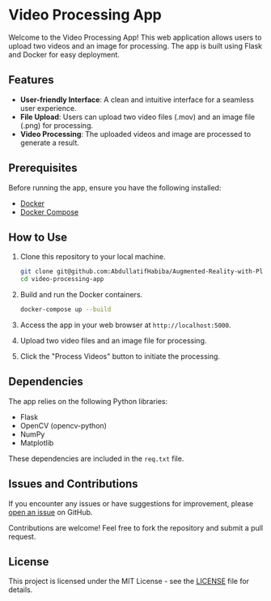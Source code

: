 # Video Processing App

Welcome to the Video Processing App! This web application allows users to upload two videos and an image for processing. The app is built using Flask and Docker for easy deployment.

## Features

- **User-friendly Interface**: A clean and intuitive interface for a seamless user experience.
- **File Upload**: Users can upload two video files (.mov) and an image file (.png) for processing.
- **Video Processing**: The uploaded videos and image are processed to generate a result.

## Prerequisites

Before running the app, ensure you have the following installed:

- [Docker](https://www.docker.com/)
- [Docker Compose](https://docs.docker.com/compose/)

## How to Use

1. Clone this repository to your local machine.

    ```bash
    git clone git@github.com:AbdullatifHabiba/Augmented-Reality-with-Planar-Homographies.git
    cd video-processing-app
    ```

2. Build and run the Docker containers.

    ```bash
    docker-compose up --build
    ```

3. Access the app in your web browser at `http://localhost:5000`.

4. Upload two video files and an image file for processing.

5. Click the "Process Videos" button to initiate the processing.

## Dependencies

The app relies on the following Python libraries:

- Flask
- OpenCV (opencv-python)
- NumPy
- Matplotlib

These dependencies are included in the `req.txt` file.

## Issues and Contributions

If you encounter any issues or have suggestions for improvement, please [open an issue](https://github.com/your-username/video-processing-app/issues) on GitHub.

Contributions are welcome! Feel free to fork the repository and submit a pull request.

## License

This project is licensed under the MIT License - see the [LICENSE](LICENSE) file for details.
